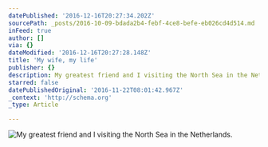 ```yaml
---
datePublished: '2016-12-16T20:27:34.202Z'
sourcePath: _posts/2016-10-09-bdada2b4-febf-4ce8-befe-eb026cd4d514.md
inFeed: true
author: []
via: {}
dateModified: '2016-12-16T20:27:28.148Z'
title: 'My wife, my life'
publisher: {}
description: My greatest friend and I visiting the North Sea in the Netherlands.
starred: false
datePublishedOriginal: '2016-11-22T08:01:42.967Z'
_context: 'http://schema.org'
_type: Article

---
```

![My greatest friend and I visiting the North Sea in the Netherlands.](https://the-grid-user-content.s3-us-west-2.amazonaws.com/1de80c91-34cc-4089-b5ed-b3618d3c2c66.jpg)